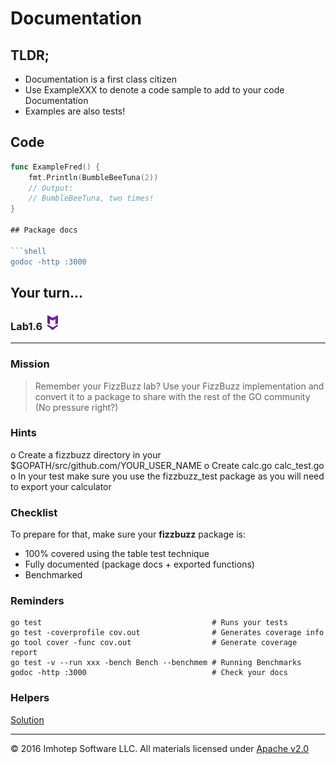 # Documentation

## TLDR;
* Documentation is a first class citizen
* Use ExampleXXX to denote a code sample to add to your code Documentation
* Examples are also tests!

## Code

```go
func ExampleFred() {
    fmt.Println(BumbleBeeTuna(2))
    // Output:
    // BumbleBeeTuna, two times!
}

## Package docs

```shell
godoc -http :3000
```

## Your turn...

### Lab1.6 ![alt text](https://github.com/adam-p/markdown-here/raw/master/src/common/images/icon24.png "Lab1.6") 
---

### Mission
> Remember your FizzBuzz lab?
> Use your FizzBuzz implementation and convert it to a package to share with the rest
> of the GO community (No pressure right?)

### Hints

o Create a fizzbuzz directory in your $GOPATH/src/github.com/YOUR_USER_NAME
o Create calc.go calc_test.go
o In your test make sure you use the fizzbuzz_test package as you will need to export your calculator

### Checklist

To prepare for that, make sure your **fizzbuzz** package is:
* 100% covered using the table test technique 
* Fully documented (package docs + exported functions)
* Benchmarked

### Reminders

```shell
go test                                      # Runs your tests
go test -coverprofile cov.out                # Generates coverage info
go tool cover -func cov.out                  # Generate coverage report
go test -v --run xxx -bench Bench --benchmem # Running Benchmarks
godoc -http :3000                            # Check your docs
```

### Helpers

[Solution](https://github.com/derailed/imhotep/tree/master/golabs/fizzbuzz)

---
© 2016 Imhotep Software LLC. All materials licensed under [Apache v2.0](http://www.apache.org/licenses/LICENSE-2.0)
